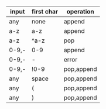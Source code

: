 |input|first char|operation|
|---|---|---|
|any|none|append|
|a-z|a-z|append|
|a-z|^a-z|pop|
|0-9,-|0-9|append|
|0-9,-|-|error|
|0-9,-|!0-9|pop,append|
|any|space|pop,append|
|any|(|pop,append|
|any|)|pop,append|

